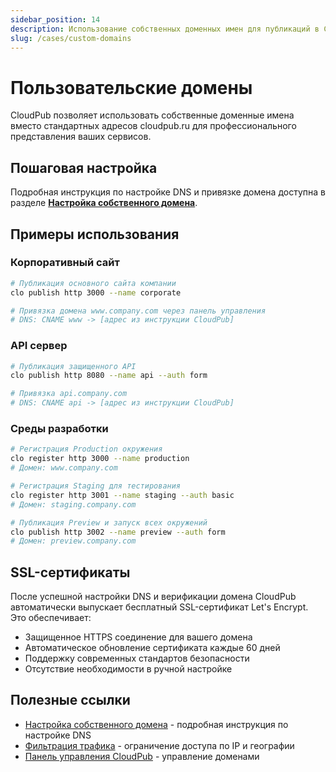 ```yaml
---
sidebar_position: 14
description: Использование собственных доменных имен для публикаций в CloudPub
slug: /cases/custom-domains
---
```


# Пользовательские домены

CloudPub позволяет использовать собственные доменные имена вместо стандартных адресов cloudpub.ru для профессионального представления ваших сервисов.

## Пошаговая настройка

Подробная инструкция по настройке DNS и привязке домена доступна в разделе **[Настройка собственного домена](/docs/domains)**.

## Примеры использования

### Корпоративный сайт

```bash
# Публикация основного сайта компании
clo publish http 3000 --name corporate

# Привязка домена www.company.com через панель управления
# DNS: CNAME www -> [адрес из инструкции CloudPub]
```

### API сервер

```bash
# Публикация защищенного API
clo publish http 8080 --name api --auth form

# Привязка api.company.com
# DNS: CNAME api -> [адрес из инструкции CloudPub]
```

### Среды разработки

```bash
# Регистрация Production окружения
clo register http 3000 --name production
# Домен: www.company.com

# Регистрация Staging для тестирования
clo register http 3001 --name staging --auth basic
# Домен: staging.company.com

# Публикация Preview и запуск всех окружений
clo publish http 3002 --name preview --auth form
# Домен: preview.company.com
```

## SSL-сертификаты

После успешной настройки DNS и верификации домена CloudPub автоматически выпускает бесплатный SSL-сертификат Let's Encrypt. Это обеспечивает:

- Защищенное HTTPS соединение для вашего домена
- Автоматическое обновление сертификата каждые 60 дней
- Поддержку современных стандартов безопасности
- Отсутствие необходимости в ручной настройке

## Полезные ссылки

- [Настройка собственного домена](/docs/domains) - подробная инструкция по настройке DNS
- [Фильтрация трафика](/docs/filter) - ограничение доступа по IP и географии
- [Панель управления CloudPub](https://cloudpub.ru/dashboard) - управление доменами
